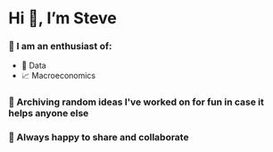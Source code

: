 # Hi 👋, I’m Steve
### 👀 I am an enthusiast of:
- 💾 Data
- 📈 Macroeconomics
### 💞️ Archiving random ideas I've worked on for fun in case it helps anyone else
### 🤝 Always happy to share and collaborate
